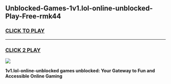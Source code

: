 
## Unblocked-Games-1v1.lol-online-unblocked-Play-Free-rmk44
<h3>
<a href="https://premium76.site?title=1v1.lol-online-unblocked&ref=18A1">CLICK TO PLAY</a></h3>
<hr>

<h3>
<a href="https://premium76.site?title=1v1.lol-online-unblocked&ref=18A1">CLICK 2 PLAY</a>
  
</h3>

<a href="https://premium76.site?title=1v1.lol-online-unblocked&ref=18A1"><img src="https://clearcache.store/games.png"></a>


**1v1.lol-online-unblocked games unblocked: Your Gateway to Fun and Accessible Online Gaming**
